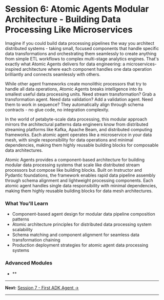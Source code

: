 # Session 6: Atomic Agents Modular Architecture - Building Data Processing Like Microservices

Imagine if you could build data processing pipelines the way you architect distributed systems - taking small, focused components that handle specific data transformations and orchestrating them seamlessly to create anything from simple ETL workflows to complex multi-stage analytics engines. That's exactly what Atomic Agents delivers for data engineering: a microservices-inspired architecture where each component handles one data operation brilliantly and connects seamlessly with others.

While other agent frameworks create monolithic processors that try to handle all data operations, Atomic Agents breaks intelligence into its smallest useful data processing units. Need stream transformation? Grab a transformation agent. Need data validation? Add a validation agent. Need them to work in sequence? They automatically align through schema contracts - no glue code, no integration complexity.

In the world of petabyte-scale data processing, this modular approach mirrors the architectural patterns data engineers know from distributed streaming platforms like Kafka, Apache Beam, and distributed computing frameworks. Each atomic agent operates like a microservice in your data mesh, with single responsibility for data operations and minimal dependencies, making them highly reusable building blocks for composable data architectures.

Atomic Agents provides a component-based architecture for building modular data processing systems that scale like distributed stream processors but compose like building blocks. Built on Instructor and Pydantic foundations, the framework enables rapid data pipeline assembly through schema alignment and lightweight processing components. Each atomic agent handles single data responsibility with minimal dependencies, making them highly reusable building blocks for data mesh architectures.

### What You'll Learn

- Component-based agent design for modular data pipeline composition patterns  
- Atomic architecture principles for distributed data processing system scalability  
- Schema matching and component alignment for seamless data transformation chaining  
- Production deployment strategies for atomic agent data processing systems  

### Advanced Modules

- **  

---

**Next:** [Session 7 - First ADK Agent →](Session7_First_ADK_Agent.md)

---
